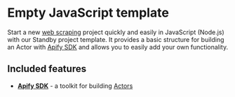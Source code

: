 # Empty JavaScript template

Start a new [web scraping](https://apify.com/web-scraping) project quickly and easily in JavaScript (Node.js) with our Standby project template. It provides a basic structure for building an Actor with [Apify SDK](https://docs.apify.com/sdk/js/) and allows you to easily add your own functionality.

## Included features

- **[Apify SDK](https://docs.apify.com/sdk/js/)** - a toolkit for building [Actors](https://apify.com/actors)
